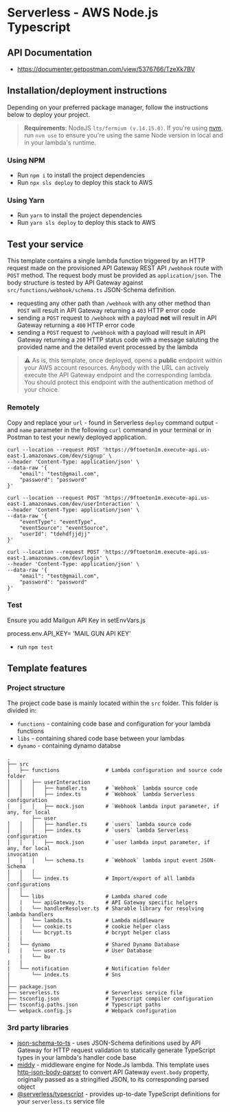 # Serverless - AWS Node.js Typescript

## API Documentation

- https://documenter.getpostman.com/view/5376766/TzeXk7BV

## Installation/deployment instructions

Depending on your preferred package manager, follow the instructions below to deploy your project.

> **Requirements**: NodeJS `lts/fermium (v.14.15.0)`. If you're using [nvm](https://github.com/nvm-sh/nvm), run `nvm use` to ensure you're using the same Node version in local and in your lambda's runtime.

### Using NPM

- Run `npm i` to install the project dependencies
- Run `npx sls deploy` to deploy this stack to AWS

### Using Yarn

- Run `yarn` to install the project dependencies
- Run `yarn sls deploy` to deploy this stack to AWS

## Test your service

This template contains a single lambda function triggered by an HTTP request made on the provisioned API Gateway REST API `/webhook` route with `POST` method. The request body must be provided as `application/json`. The body structure is tested by API Gateway against `src/functions/webhook/schema.ts` JSON-Schema definition.

- requesting any other path than `/webhook` with any other method than `POST` will result in API Gateway returning a `403` HTTP error code
- sending a `POST` request to `/webhook` with a payload **not** will result in API Gateway returning a `400` HTTP error code
- sending a `POST` request to `/webhook` with a payload will result in API Gateway returning a `200` HTTP status code with a message saluting the provided name and the detailed event processed by the lambda

> :warning: As is, this template, once deployed, opens a **public** endpoint within your AWS account resources. Anybody with the URL can actively execute the API Gateway endpoint and the corresponding lambda. You should protect this endpoint with the authentication method of your choice.

### Remotely

Copy and replace your `url` - found in Serverless `deploy` command output - and `name` parameter in the following `curl` command in your terminal or in Postman to test your newly deployed application.

```
curl --location --request POST 'https://9ftoeton1m.execute-api.us-east-1.amazonaws.com/dev/signup' \
--header 'Content-Type: application/json' \
--data-raw '{
    "email": "test@gmail.com",
    "password": "password"
}'

curl --location --request POST 'https://9ftoeton1m.execute-api.us-east-1.amazonaws.com/dev/userInteraction' \
--header 'Content-Type: application/json' \
--data-raw '{
    "eventType": "eventType",
    "eventSource": "eventSource",
    "userId": "tdehdfjjdjj"
}'

curl --location --request POST 'https://9ftoeton1m.execute-api.us-east-1.amazonaws.com/dev/login' \
--header 'Content-Type: application/json' \
--data-raw '{
    "email": "test@gmail.com",
    "password": "password"
}'
```

### Test

Ensure you add Mailgun API Key in setEnvVars.js

process.env.API_KEY= 'MAIL GUN API KEY'

- run `npm test`

## Template features

### Project structure

The project code base is mainly located within the `src` folder. This folder is divided in:

- `functions` - containing code base and configuration for your lambda functions
- `libs` - containing shared code base between your lambdas
- `dynamo` - containing dynamo databse

```
.
├── src
│   ├── functions               # Lambda configuration and source code folder
│   │   ├── userInteraction
│   │   │   ├── handler.ts      # `Webhook` lambda source code
│   │   │   ├── index.ts        # `Webhook` lambda Serverless configuration
│   │   │   ├── mock.json       # `Webhook lambda input parameter, if any, for local
        ├── user
│   │   │   ├── handler.ts      # `users` lambda source code
│   │   │   ├── index.ts        # `users` lambda Serverless configuration
│   │   │   ├── mock.json       # `user lambda input parameter, if any, for local
invocation
│   │   │   └── schema.ts       # `Webhook` lambda input event JSON-Schema
│   │   │
│   │   └── index.ts            # Import/export of all lambda configurations
│   │
│   └── libs                    # Lambda shared code
│   |   └── apiGateway.ts       # API Gateway specific helpers
│   |   └── handlerResolver.ts  # Sharable library for resolving lambda handlers
│   |   └── lambda.ts           # Lambda middleware
│   |   └── cookie.ts           # cookie helper class
│   |   └── bcrypt.ts           # bcrypt helper class
|   |
|   └── dynamo                  # Shared Dynamo Database
|   |   └── user.ts             # User Database
    |   └── bu
|   |
|   └── notification            # Notification folder
|       └── index.ts            # Sns
│
├── package.json
├── serverless.ts               # Serverless service file
├── tsconfig.json               # Typescript compiler configuration
├── tsconfig.paths.json         # Typescript paths
└── webpack.config.js           # Webpack configuration
```

### 3rd party libraries

- [json-schema-to-ts](https://github.com/ThomasAribart/json-schema-to-ts) - uses JSON-Schema definitions used by API Gateway for HTTP request validation to statically generate TypeScript types in your lambda's handler code base
- [middy](https://github.com/middyjs/middy) - middleware engine for Node.Js lambda. This template uses [http-json-body-parser](https://github.com/middyjs/middy/tree/master/packages/http-json-body-parser) to convert API Gateway `event.body` property, originally passed as a stringified JSON, to its corresponding parsed object
- [@serverless/typescript](https://github.com/serverless/typescript) - provides up-to-date TypeScript definitions for your `serverless.ts` service file
